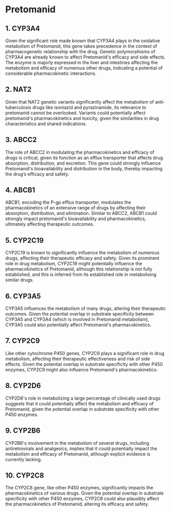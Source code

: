 # Pretomanid

## 1. CYP3A4
Given the significant role made known that CYP3A4 plays in the oxidative metabolism of Pretomanid, this gene takes precedence in the context of pharmacogenetic relationship with the drug. Genetic polymorphisms of CYP3A4 are already known to affect Pretomanid's efficacy and side effects. The enzyme is majorly expressed in the liver and intestines affecting the metabolism and efficacy of numerous other drugs, indicating a potential of considerable pharmacokinetic interactions.

## 2. NAT2
Given that NAT2 genetic variants significantly affect the metabolism of anti-tuberculosis drugs like isoniazid and pyrazinamide, its relevance to pretomanid cannot be overlooked. Variants could potentially affect pretomanid's pharmacokinetics and toxicity, given the similarities in drug characteristics and shared indications.

## 3. ABCC2
The role of ABCC2 in modulating the pharmacokinetics and efficacy of drugs is critical, given its function as an efflux transporter that affects drug absorption, distribution, and excretion. This gene could strongly influence Pretomanid's bioavailability and distribution in the body, thereby impacting the drug’s efficacy and safety.

## 4. ABCB1
ABCB1, encoding the P-gp efflux transporter, modulates the pharmacokinetics of an extensive range of drugs by affecting their absorption, distribution, and elimination. Similar to ABCC2, ABCB1 could strongly impact pretomanid's bioavailability and pharmacokinetics, ultimately affecting therapeutic outcomes.

## 5. CYP2C19
CYP2C19 is known to significantly influence the metabolism of numerous drugs, affecting their therapeutic efficacy and safety. Given its prominent role in drug metabolism, CYP2C19 might potentially influence the pharmacokinetics of Pretomanid, although this relationship is not fully established, and this is inferred from its established role in metabolising similar drugs.

## 6. CYP3A5
CYP3A5 influences the metabolism of many drugs, altering their therapeutic outcomes. Given the potential overlap in substrate specificity between CYP3A5 and CYP3A4 (which is involved in Pretomanid metabolism), CYP3A5 could also potentially affect Pretomanid's pharmacokinetics.

## 7. CYP2C9
Like other cytochrome P450 genes, CYP2C9 plays a significant role in drug metabolism, affecting their therapeutic effectiveness and risk of side effects. Given the potential overlap in substrate specificity with other P450 enzymes, CYP2C9 might also influence Pretomanid's pharmacokinetics.

## 8. CYP2D6
CYP2D6's role in metabolizing a large percentage of clinically used drugs suggests that it could potentially affect the metabolism and efficacy of Pretomanid, given the potential overlap in substrate specificity with other P450 enzymes.

## 9. CYP2B6
CYP2B6's involvement in the metabolism of several drugs, including antiretrovirals and analgesics, implies that it could potentially impact the metabolism and efficacy of Pretomanid, although explicit evidence is currently lacking.

## 10. CYP2C8
The CYP2C8 gene, like other P450 enzymes, significantly impacts the pharmacokinetics of various drugs. Given the potential overlap in substrate specificity with other P450 enzymes, CYP2C8 could also plausibly affect the pharmacokinetics of Pretomanid, altering its efficacy and safety.

